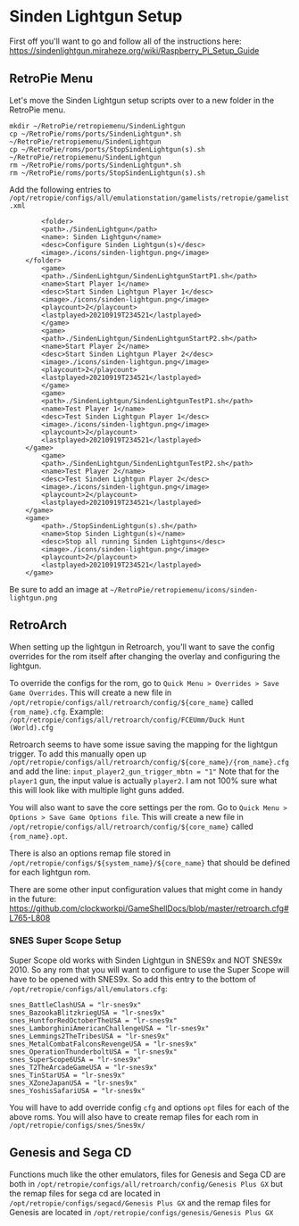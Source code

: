 # Sinden Lightgun Setup

First off you'll want to go and follow all of the instructions here:
https://sindenlightgun.miraheze.org/wiki/Raspberry_Pi_Setup_Guide

## RetroPie Menu
Let's move the Sinden Lightgun setup scripts over to a new folder in the RetroPie menu.
```
mkdir ~/RetroPie/retropiemenu/SindenLightgun
cp ~/RetroPie/roms/ports/SindenLightgun*.sh ~/RetroPie/retropiemenu/SindenLightgun
cp ~/RetroPie/roms/ports/StopSindenLightgun(s).sh ~/RetroPie/retropiemenu/SindenLightgun
rm ~/RetroPie/roms/ports/SindenLightgun*.sh
rm ~/RetroPie/roms/ports/StopSindenLightgun(s).sh
```

Add the following entries to `/opt/retropie/configs/all/emulationstation/gamelists/retropie/gamelist.xml`
```
    	<folder>
		<path>./SindenLightgun</path>
		<name>: Sinden Lightgun</name>
		<desc>Configure Sinden Lightgun(s)</desc>
		<image>./icons/sinden-lightgun.png</image>
	</folder>
    	<game>
		<path>./SindenLightgun/SindenLightgunStartP1.sh</path>
		<name>Start Player 1</name>
		<desc>Start Sinden Lightgun Player 1</desc>
		<image>./icons/sinden-lightgun.png</image>
		<playcount>2</playcount>
		<lastplayed>20210919T234521</lastplayed>
    	</game>
    	<game>
		<path>./SindenLightgun/SindenLightgunStartP2.sh</path>
		<name>Start Player 2</name>
		<desc>Start Sinden Lightgun Player 2</desc>
		<image>./icons/sinden-lightgun.png</image>
		<playcount>2</playcount>
		<lastplayed>20210919T234521</lastplayed>
    	</game>
    	<game>
		<path>./SindenLightgun/SindenLightgunTestP1.sh</path>
		<name>Test Player 1</name>
		<desc>Test Sinden Lightgun Player 1</desc>
		<image>./icons/sinden-lightgun.png</image>
		<playcount>2</playcount>
		<lastplayed>20210919T234521</lastplayed>
	</game>
    	<game>
		<path>./SindenLightgun/SindenLightgunTestP2.sh</path>
		<name>Test Player 2</name>
		<desc>Test Sinden Lightgun Player 2</desc>
		<image>./icons/sinden-lightgun.png</image>
		<playcount>2</playcount>
		<lastplayed>20210919T234521</lastplayed>
	</game>
	<game>
		<path>./StopSindenLightgun(s).sh</path>
		<name>Stop Sinden Lightgun(s)</name>
		<desc>Stop all running Sinden Lightguns</desc>
		<image>./icons/sinden-lightgun.png</image>
		<playcount>2</playcount>
		<lastplayed>20210919T234521</lastplayed>
	</game>
```

Be sure to add an image at `~/RetroPie/retropiemenu/icons/sinden-lightgun.png`

## RetroArch

When setting up the lightgun in Retroarch, you'll want to save the config overrides for the rom itself after changing the overlay and configuring the lightgun.

To override the configs for the rom, go to `Quick Menu > Overrides > Save Game Overrides`.
This will create a new file in `/opt/retropie/configs/all/retroarch/config/${core_name}` called `{rom_name}.cfg`. Example: `/opt/retropie/configs/all/retroarch/config/FCEUmm/Duck Hunt (World).cfg`

Retroarch seems to have some issue saving the mapping for the lightgun trigger. To add this manually open up `/opt/retropie/configs/all/retroarch/config/${core_name}/{rom_name}.cfg` and add the line: `input_player2_gun_trigger_mbtn = "1"` Note that for the `player1` gun, the input value is actually `player2`. I am not 100% sure what this will look like with multiple light guns added.

You will also want to save the core settings per the rom. Go to `Quick Menu > Options > Save Game Options file`. This will create a new file in `/opt/retropie/configs/all/retroarch/config/${core_name}`  called `{rom_name}.opt`.

There is also an options remap file stored in `/opt/retropie/configs/${system_name}/${core_name}` that should be defined for each lightgun rom.

There are some other input configuration values that might come in handy in the future:
https://github.com/clockworkpi/GameShellDocs/blob/master/retroarch.cfg#L765-L808

### SNES Super Scope Setup

Super Scope old works with Sinden Lightgun in SNES9x and NOT SNES9x 2010. So any rom that you will want to configure to use the Super Scope will have to be opened with SNES9x. So add this entry to the bottom of `/opt/retropie/configs/all/emulators.cfg`:

```
snes_BattleClashUSA = "lr-snes9x"
snes_BazookaBlitzkriegUSA = "lr-snes9x"
snes_HuntforRedOctoberTheUSA = "lr-snes9x"
snes_LamborghiniAmericanChallengeUSA = "lr-snes9x"
snes_Lemmings2TheTribesUSA = "lr-snes9x"
snes_MetalCombatFalconsRevengeUSA = "lr-snes9x"
snes_OperationThunderboltUSA = "lr-snes9x"
snes_SuperScope6USA = "lr-snes9x"
snes_T2TheArcadeGameUSA = "lr-snes9x"
snes_TinStarUSA = "lr-snes9x"
snes_XZoneJapanUSA = "lr-snes9x"
snes_YoshisSafariUSA = "lr-snes9x"
```

You will have to add override config `cfg` and options `opt` files for each of the above roms.
You will also have to create remap files for each rom in `/opt/retropie/configs/snes/Snes9x/`

## Genesis and Sega CD

Functions much like the other emulators, files for Genesis and Sega CD are both in `/opt/retropie/configs/all/retroarch/config/Genesis Plus GX` but the remap files for sega cd are located in `/opt/retropie/configs/segacd/Genesis Plus GX` and the remap files for Genesis are located in `/opt/retropie/configs/genesis/Genesis Plus GX`
